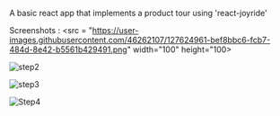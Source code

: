 A basic react app that implements a product tour using 'react-joyride'

Screenshots : 
<src = "https://user-images.githubusercontent.com/46262107/127624961-bef8bbc6-fcb7-484d-8e42-b5561b429491.png" width="100" height="100>

![step2](https://user-images.githubusercontent.com/46262107/127624969-d0b17452-b119-448b-b104-63a0d7825c4b.png)

![step3](https://user-images.githubusercontent.com/46262107/127624976-670fe803-2bb9-4a1d-b1d1-6e40dfde96d1.png)

![Step4](https://user-images.githubusercontent.com/46262107/127624988-00316f96-af1c-4622-a860-0e12262463f1.png)
